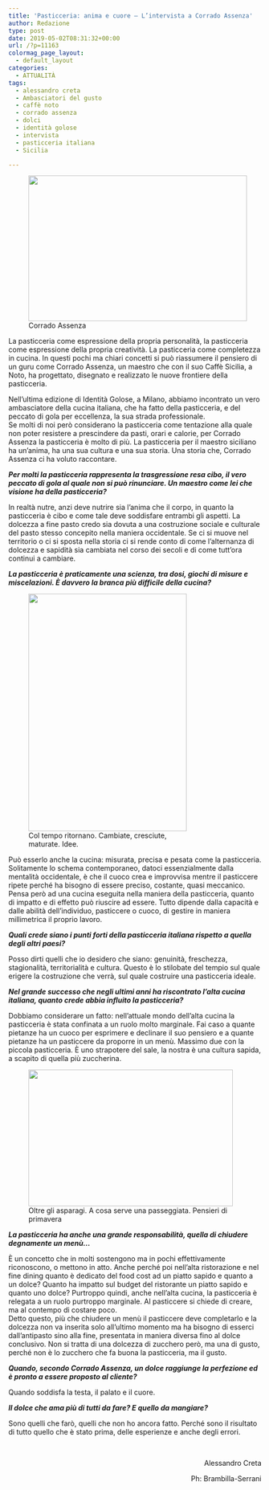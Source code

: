 ```yaml
---
title: 'Pasticceria: anima e cuore – L’intervista a Corrado Assenza'
author: Redazione
type: post
date: 2019-05-02T08:31:32+00:00
url: /?p=11163
colormag_page_layout:
  - default_layout
categories:
  - ATTUALITÀ
tags:
  - alessandro creta
  - Ambasciatori del gusto
  - caffè noto
  - corrado assenza
  - dolci
  - identità golose
  - intervista
  - pasticceria italiana
  - Sicilia

---
```

<figure id="attachment_11166" aria-describedby="caption-attachment-11166" style="width: 435px" class="wp-caption alignleft"><img decoding="async" loading="lazy" class="wp-image-11166 " src="https://progressonline.it/wp-content/uploads/2019/04/Assenza-1024x683.jpg" alt="" width="435" height="290" /><figcaption id="caption-attachment-11166" class="wp-caption-text">Corrado Assenza</figcaption></figure>

La pasticceria come espressione della propria personalità, la pasticceria come espressione della propria creatività. La pasticceria come completezza in cucina. In questi pochi ma chiari concetti si può riassumere il pensiero di un guru come Corrado Assenza, un maestro che con il suo Caffè Sicilia, a Noto, ha progettato, disegnato e realizzato le nuove frontiere della pasticceria.

Nell’ultima edizione di Identità Golose, a Milano, abbiamo incontrato un vero ambasciatore della cucina italiana, che ha fatto della pasticceria, e del peccato di gola per eccellenza, la sua strada professionale.  
Se molti di noi però considerano la pasticceria come tentazione alla quale non poter resistere a prescindere da pasti, orari e calorie, per Corrado Assenza la pasticceria è molto di più. La pasticceria per il maestro siciliano ha un’anima, ha una sua cultura e una sua storia. Una storia che, Corrado Assenza ci ha voluto raccontare.

**_Per molti la pasticceria rappresenta la trasgressione resa cibo, il vero peccato di gola al quale non si può rinunciare. Un maestro come lei che visione ha della pasticceria?_**

In realtà nutre, anzi deve nutrire sia l’anima che il corpo, in quanto la pasticceria è cibo e come tale deve soddisfare entrambi gli aspetti. La dolcezza a fine pasto credo sia dovuta a una costruzione sociale e culturale del pasto stesso concepito nella maniera occidentale. Se ci si muove nel territorio o ci si sposta nella storia ci si rende conto di come l’alternanza di dolcezza e sapidità sia cambiata nel corso dei secoli e di come tutt’ora continui a cambiare.

**_La pasticceria è praticamente una scienza, tra dosi, giochi di misure e miscelazioni. È davvero la branca più difficile della cucina?_**

<figure id="attachment_11167" aria-describedby="caption-attachment-11167" style="width: 315px" class="wp-caption alignright"><img decoding="async" loading="lazy" class="wp-image-11167 " src="https://progressonline.it/wp-content/uploads/2019/04/Assenza_Col-tempo-ritornano.-Cambiate-cresciute-maturate.-Idee.-683x1024.jpg" alt="" width="315" height="473" /><figcaption id="caption-attachment-11167" class="wp-caption-text">Col tempo ritornano. Cambiate, cresciute, maturate. Idee.</figcaption></figure>

Può esserlo anche la cucina: misurata, precisa e pesata come la pasticceria. Solitamente lo schema contemporaneo, datoci essenzialmente dalla mentalità occidentale, è che il cuoco crea e improvvisa mentre il pasticcere ripete perché ha bisogno di essere preciso, costante, quasi meccanico. Pensa però ad una cucina eseguita nella maniera della pasticceria, quanto di impatto e di effetto può riuscire ad essere. Tutto dipende dalla capacità e dalle abilità dell’individuo, pasticcere o cuoco, di gestire in maniera millimetrica il proprio lavoro.

**_Quali crede siano i punti forti della pasticceria italiana rispetto a quella degli altri paesi?_**

Posso dirti quelli che io desidero che siano: genuinità, freschezza, stagionalità, territorialità e cultura. Questo è lo stilobate del tempio sul quale erigere la costruzione che verrà, sul quale costruire una pasticceria ideale.

**_Nel grande successo che negli ultimi anni ha riscontrato l’alta cucina italiana, quanto crede abbia influito la pasticceria?_**

Dobbiamo considerare un fatto: nell’attuale mondo dell’alta cucina la pasticceria è stata confinata a un ruolo molto marginale. Fai caso a quante pietanze ha un cuoco per esprimere e declinare il suo pensiero e a quante pietanze ha un pasticcere da proporre in un menù. Massimo due con la piccola pasticceria. È uno strapotere del sale, la nostra è una cultura sapida, a scapito di quella più zuccherina.

<figure id="attachment_11164" aria-describedby="caption-attachment-11164" style="width: 407px" class="wp-caption alignleft"><img decoding="async" loading="lazy" class="wp-image-11164 " src="https://progressonline.it/wp-content/uploads/2019/04/Assenza_Oltre-gli-asparagi.-A-cosa-serve-una-passeggiata.-Pensieri-di-primavera-1024x683.jpg" alt="" width="407" height="272" /><figcaption id="caption-attachment-11164" class="wp-caption-text">Oltre gli asparagi. A cosa serve una passeggiata. Pensieri di primavera</figcaption></figure>

**_La pasticceria ha anche una grande responsabilità, quella di chiudere degnamente un menù…_**

È un concetto che in molti sostengono ma in pochi effettivamente riconoscono, o mettono in atto. Anche perché poi nell’alta ristorazione e nel fine dining quanto è dedicato del food cost ad un piatto sapido e quanto a un dolce? Quanto ha impatto sul budget del ristorante un piatto sapido e quanto uno dolce? Purtroppo quindi, anche nell’alta cucina, la pasticceria è relegata a un ruolo purtroppo marginale. Al pasticcere si chiede di creare, ma al contempo di costare poco.  
Detto questo, più che chiudere un menù il pasticcere deve completarlo e la dolcezza non va inserita solo all’ultimo momento ma ha bisogno di esserci dall’antipasto sino alla fine, presentata in maniera diversa fino al dolce conclusivo. Non si tratta di una dolcezza di zucchero però, ma una di gusto, perché non è lo zucchero che fa buona la pasticceria, ma il gusto.

**_Quando, secondo Corrado Assenza, un dolce raggiunge la perfezione ed è pronto a essere proposto al cliente?_**

Quando soddisfa la testa, il palato e il cuore.

**_Il dolce che ama più di tutti da fare? E quello da mangiare?_**

Sono quelli che farò, quelli che non ho ancora fatto. Perché sono il risultato di tutto quello che è stato prima, delle esperienze e anche degli errori.

&nbsp;

<p style="text-align: right;">
  Alessandro Creta
</p>

<p style="text-align: right;">
  Ph: Brambilla-Serrani
</p>
